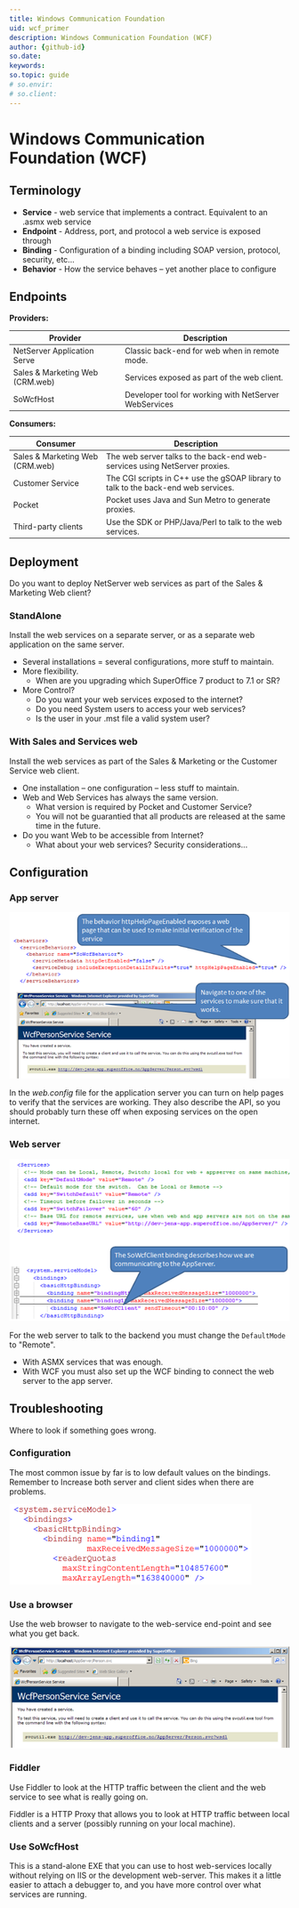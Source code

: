 ```yaml
---
title: Windows Communication Foundation
uid: wcf_primer
description: Windows Communication Foundation (WCF)
author: {github-id}
so.date:
keywords:
so.topic: guide
# so.envir:
# so.client:
---
```


# Windows Communication Foundation (WCF)

## Terminology

* **Service** - web service that implements a contract. Equivalent to an .asmx web service
* **Endpoint** - Address, port, and protocol a web service is exposed through
* **Binding** - Configuration of a binding including SOAP version, protocol, security, etc…
* **Behavior** - How the service behaves – yet another place to configure

## Endpoints

**Providers:**

| Provider | Description |
|---|---|
| NetServer Application Serve | Classic back-end for web when in remote mode. |
| Sales & Marketing Web (CRM.web) | Services exposed as part of the web client. |
| SoWcfHost | Developer tool for working with NetServer WebServices |

**Consumers:**

| Consumer | Description |
|---|---|
| Sales & Marketing Web (CRM.web) | The web server talks to the back-end web-services using NetServer proxies. |
| Customer Service | The CGI scripts in C++ use the gSOAP library to talk to the back-end web services. |
| Pocket | Pocket uses Java and Sun Metro to generate proxies. |
| Third-party clients | Use the SDK or PHP/Java/Perl to talk to the web services. |

## Deployment

Do you want to deploy NetServer web services as part of the Sales & Marketing Web client?

### StandAlone

Install the web services on a separate server, or as a separate web application on the same server.

* Several installations = several configurations, more stuff to maintain.
* More flexibility.
  * When are you upgrading which SuperOffice 7 product to 7.1 or SR?
* More Control?
  * Do you want your web services exposed to the internet?
  * Do you need System users to access your web services?
  * Is the user in your .mst file a valid system user?

### With Sales and Services web

Install the web services as part of the Sales & Marketing or the Customer Service web client.

* One installation – one configuration – less stuff to maintain.
* Web and Web Services has always the same version.
  * What version is required by Pocket and Customer Service?
  * You will not be guarantied that all products are released at the same time in the future.
* Do you want Web to be accessible from Internet?
  * What about your web services? Security considerations...

## Configuration

### App server

![config-app-server][img1]

In the *web.config* file for the application server you can turn on help pages to verify that the services are working. They also describe the API, so you should probably turn these off when exposing services on the open internet.

### Web server

![config-web-server][img2]

For the web server to talk to the backend you must change the `DefaultMode` to "Remote".

* With ASMX services that was enough.
* With WCF you must also set up the WCF binding to connect the web server to the app server.

## Troubleshooting

Where to look if something goes wrong.

### Configuration

The most common issue by far is to low default values on the bindings. Remember to Increase both server and client sides when there are problems.

![troubleshooting][img3]

### Use a browser

Use the web browser to navigate to the web-service end-point and see what you get back.

![trouble-svc][img4]

### Fiddler

Use Fiddler to look at the HTTP traffic between the client and the web service to see what is really going on.

Fiddler is a HTTP Proxy that allows you to look at HTTP traffic between local clients and a server (possibly running on your local machine).

### Use SoWcfHost

This is a stand-alone EXE that you can use to host web-services locally without relying on IIS or the development web-server. This makes it a little easier to attach a debugger to, and you have more control over what services are running.

<!-- Referenced images -->
[img1]: media/config-app-server.png
[img2]: media/config-web-server.png
[img3]: media/troubleshooting.png
[img4]: media/trouble-svc.png
